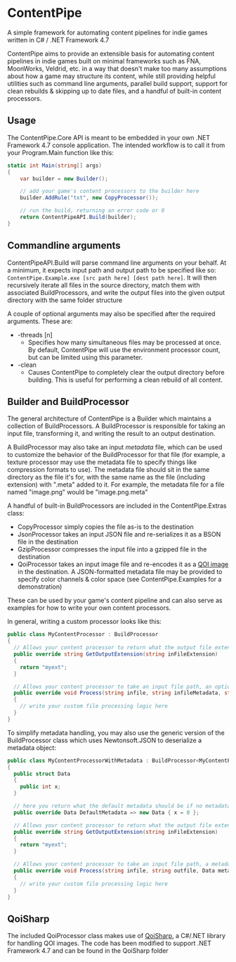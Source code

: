 # ContentPipe

A simple framework for automating content pipelines for indie games written in C# / .NET Framework 4.7

ContentPipe aims to provide an extensible basis for automating content pipelines in indie games built on minimal frameworks such as FNA, MoonWorks, Veldrid, etc. in a way that doesn't make too many assumptions about how a game may structure its content, while still providing helpful utilities such as command line arguments, parallel build support, support for clean rebuilds & skipping up to date files, and a handful of built-in content processors.

## Usage

The ContentPipe.Core API is meant to be embedded in your own .NET Framework 4.7 console application. The intended workflow is to call it from your Program.Main function like this:

```csharp
static int Main(string[] args)
{
    var builder = new Builder();

    // add your game's content processors to the builder here
    builder.AddRule("txt", new CopyProcessor());

    // run the build, returning an error code or 0
    return ContentPipeAPI.Build(builder);
}
```

## Commandline arguments

ContentPipeAPI.Build will parse command line arguments on your behalf. At a minimum, it expects input path and output path to be specified like so: `ContentPipe.Example.exe [src path here] [dest path here]`. It will then recursively iterate all files in the source directory, match them with associated BuildProcessors, and write the output files into the given output directory with the same folder structure

A couple of optional arguments may also be specified after the required arguments. These are:

* -threads [n]
  * Specifies how many simultaneous files may be processed at once. By default, ContentPipe will use the environment processor count, but can be limited using this parameter.
* -clean
  * Causes ContentPipe to completely clear the output directory before building. This is useful for performing a clean rebuild of all content.

## Builder and BuildProcessor

The general architecture of ContentPipe is a Builder which maintains a collection of BuildProcessors. A BuildProcessor is responsible for taking an input file, transforming it, and writing the result to an output destination.

A BuildProcessor may also take an input *metadata* file, which can be used to customize the behavior of the BuildProcessor for that file (for example, a texture processor may use the metadata file to specify things like compression formats to use). The metadata file should sit in the same directory as the file it's for, with the same name as the file (including extension) with ".meta" added to it. For example, the metadata file for a file named "image.png" would be "image.png.meta"

A handful of built-in BuildProcessors are included in the ContentPipe.Extras class:

* CopyProcessor simply copies the file as-is to the destination
* JsonProcessor takes an input JSON file and re-serializes it as a BSON file in the destination
* GzipProcessor compresses the input file into a gzipped file in the destination
* QoiProcessor takes an input image file and re-encodes it as a [QOI image](https://github.com/phoboslab/qoi) in the destination. A JSON-formatted metadata file may be provided to specify color channels & color space (see ContentPipe.Examples for a demonstration)

These can be used by your game's content pipeline and can also serve as examples for how to write your own content processors.

In general, writing a custom processor looks like this:

```csharp
public class MyContentProcessor : BuildProcessor
{
  // Allows your content processor to return what the output file extension should be for a given input file's extension
  public override string GetOutputExtension(string inFileExtension)
  {
    return "myext";
  }

  // Allows your content processor to take an input file path, an optional input metadata path (or null if no such file exists), and write the final content to the given output file path
  public override void Process(string infile, string infileMetadata, string outfile)
  {
    // write your custom file processing logic here
  }
}
```

To simplify metadata handling, you may also use the generic version of the BuildProcessor class which uses Newtonsoft.JSON to deserialize a metadata object:

```csharp
public class MyContentProcessorWithMetadata : BuildProcessor<MyContentProcessorWithMetadata.Data>
{
  public struct Data
  {
    public int x;
  }

  // here you return what the default metadata should be if no metadata file is provided
  public override Data DefaultMetadata => new Data { x = 0 };

  // Allows your content processor to return what the output file extension should be for a given input file's extension
  public override string GetOutputExtension(string inFileExtension)
  {
    return "myext";
  }

  // Allows your content processor to take an input file path, a metadata object, and write the final content to the given output file path
  public override void Process(string infile, string outfile, Data metadata)
  {
    // write your custom file processing logic here
  }
}
```

## QoiSharp

The included QoiProcessor class makes use of [QoiSharp](https://github.com/NUlliiON/QoiSharp), a C#/.NET library for handling QOI images. The code has been modified to support .NET Framework 4.7 and can be found in the QoiSharp folder
